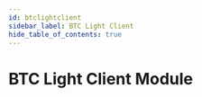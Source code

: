 ```yaml
---
id: btclightclient
sidebar_label: BTC Light Client
hide_table_of_contents: true
---
```


# BTC Light Client Module
